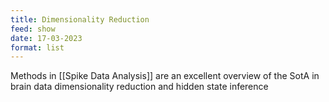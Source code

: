 ```yaml
---
title: Dimensionality Reduction
feed: show
date: 17-03-2023
format: list
---
```



Methods in [[Spike Data Analysis]] are an excellent overview of the SotA in brain data dimensionality reduction and hidden state inference